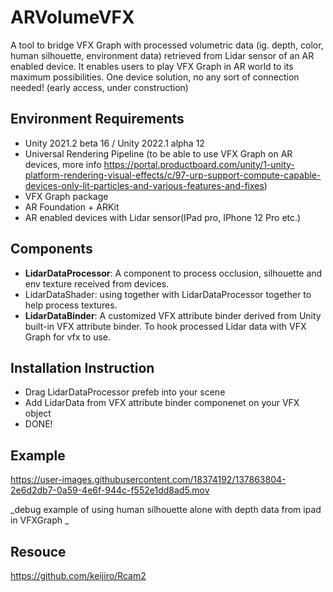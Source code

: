 # ARVolumeVFX
 A tool to bridge VFX Graph with processed volumetric data (ig. depth, color, human silhouette, environment data) retrieved from Lidar sensor of an AR enabled device. It enables users to play VFX Graph in AR world to its maximum possibilities.
One device solution, no any sort of connection needed! (early access, under construction) 
 
## Environment Requirements
   - Unity 2021.2 beta 16 / Unity 2022.1 alpha 12
   - Universal Rendering Pipeline (to be able to use VFX Graph on AR devices, more info https://portal.productboard.com/unity/1-unity-platform-rendering-visual-effects/c/97-urp-support-compute-capable-devices-only-lit-particles-and-various-features-and-fixes) 
   - VFX Graph package
   - AR Foundation + ARKit
   - AR enabled devices with Lidar sensor(IPad pro, IPhone 12 Pro etc.)

## Components
   - **LidarDataProcessor**: A component to process occlusion, silhouette and env texture received from devices.
   - LidarDataShader: using together with LidarDataProcessor together to help process textures.
   - **LidarDataBinder**: A customized VFX attribute binder derived from Unity built-in VFX attribute binder. To hook processed Lidar data with VFX Graph for vfx to use.

## Installation Instruction
   - Drag LidarDataProcessor prefeb into your scene
   - Add LidarData from VFX attribute binder componenet on your VFX object
   - DONE! 
   
## Example
https://user-images.githubusercontent.com/18374192/137863804-2e6d2db7-0a59-4e6f-944c-f552e1dd8ad5.mov

_debug example of using human silhouette alone with depth data from ipad in VFXGraph
_

## Resouce
   https://github.com/keijiro/Rcam2
